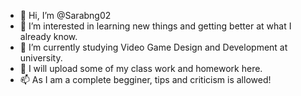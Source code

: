 - 👋 Hi, I’m @Sarabng02
- 👀 I’m interested in learning new things and getting better at what I already know.
- 🌱 I’m currently studying Video Game Design and Development at university.
- 💞️ I will upload some of my class work and homework here. 
- 📫 As I am a complete begginer, tips and criticism is allowed!

<!---
Sarabng02/Sarabng02 is a ✨ special ✨ repository because its `README.md` (this file) appears on your GitHub profile.
You can click the Preview link to take a look at your changes.
--->

